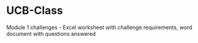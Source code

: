 # UCB-Class
Module 1 challenges - Excel worksheet with challenge requirements, word document with questions answered 
